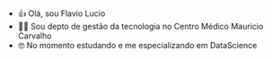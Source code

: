 - 👍 Olá, sou Flavio Lucio
- 👨‍💻 Sou depto de gestão da tecnologia no Centro Médico Mauricio Carvalho
- 🤓 No momento estudando e me especializando em DataScience
